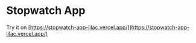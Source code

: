 # Stopwatch App

Try it on [https://stopwatch-app-lilac.vercel.app/](https://stopwatch-app-lilac.vercel.app/)
